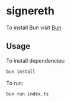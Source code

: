 # signereth

To install Bun visit [Bun](https://bun.sh)

## Usage

To install dependencies:

```bash
bun install
```

To run:

```bash
bun run index.ts
```